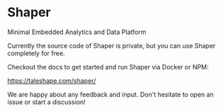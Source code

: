 # Shaper

Minimal Embedded Analytics and Data Platform

Currently the source code of Shaper is private, but you can use Shaper completely for free.

Checkout the docs to get started and run Shaper via Docker or NPM:

https://taleshape.com/shaper/

We are happy about any feedback and input. 
Don't hesitate to open an issue or start a discussion!

